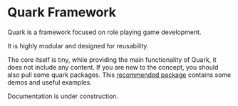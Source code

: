 Quark Framework
==

Quark is a framework focused on role playing game development.

It is highly modular and designed for reusability. 

The core itself is tiny, while providing the main functionality of Quark, it does not include any content. If you are new to the concept, you should also pull some quark packages. This [recommended package][1] contains some demos and useful examples.

Documentation is under construction.

[1]:https://github.com/FatihBAKIR/Quark/releases/tag/0.0.1
